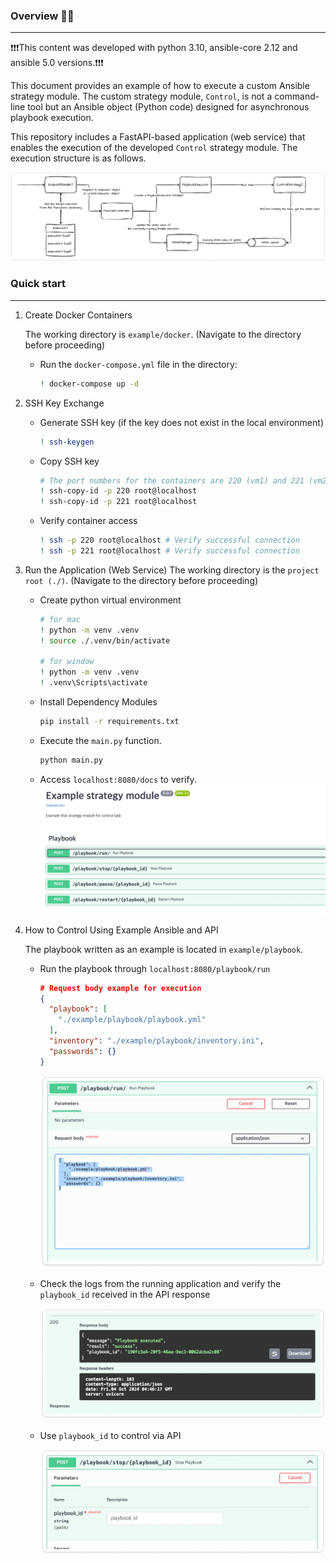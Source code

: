 ### Overview 🙌🏻

---
❗❗❗This content was developed with python 3.10, ansible-core 2.12 and ansible 5.0 versions.❗❗❗

This document provides an example of how to execute a custom Ansible strategy module. The custom strategy module, `Control`, is not a command-line tool but an Ansible object (Python code) designed for asynchronous playbook execution.

This repository includes a FastAPI-based application (web service) that enables the execution of the developed `Control` strategy module. The execution structure is as follows.

![img.png](docs/arch.png)

### Quick start

---

1. Create Docker Containers
    
    The working directory is `example/docker`. (Navigate to the directory before proceeding)
    
    - Run the `docker-compose.yml` file in the directory:
        
        ```bash
        ! docker-compose up -d
        ```
        
2. SSH Key Exchange
    - Generate SSH key (if the key does not exist in the local environment)
        
        ```bash
        ! ssh-keygen
        ```
        
    - Copy SSH key
        
        ```bash
        # The port numbers for the containers are 220 (vm1) and 221 (vm2). The password is 'test1234'.
        ! ssh-copy-id -p 220 root@localhost
        ! ssh-copy-id -p 221 root@localhost
        ```
        
    - Verify container access
        
        ```bash
        ! ssh -p 220 root@localhost # Verify successful connection
        ! ssh -p 221 root@localhost # Verify successful connection
        ```
        
3. Run the Application (Web Service)
    The working directory is the `project root (./)`. (Navigate to the directory before proceeding)
   - Create python virtual environment
    
        ```bash
        # for mac 
        ! python -m venv .venv
        ! source ./.venv/bin/activate
    
        # for window
        ! python -m venv .venv
        ! .venv\Scripts\activate
        ```
    - Install Dependency Modules     
        ```bash
        pip install -r requirements.txt
        ```
    - Execute the `main.py` function.
        
        ```bash
        python main.py
        ```
        
    - Access `localhost:8080/docs` to verify.
        ![img.png](docs/api_docs.png)
4. How to Control Using Example Ansible and API
    
    The playbook written as an example is located in `example/playbook`.
    
    - Run the playbook through `localhost:8080/playbook/run`
        
        ```json
        # Request body example for execution
        {
          "playbook": [
            "./example/playbook/playbook.yml"
          ],
          "inventory": "./example/playbook/inventory.ini",
          "passwords": {}
        }
        
        ```
        
        ![img.png](docs/call_the_run_endpoint.png)
        
    - Check the logs from the running application and verify the `playbook_id` received in the API response
        
        ![img.png](docs/response_run_endpoint.png)
        
    - Use `playbook_id` to control via API
        
        ![img.png](docs/call_other_endpoint.png)